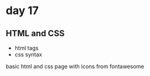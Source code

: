 # day 17
## HTML and CSS
- html tags
- css syntax

basic html and css page with icons from fontawesome